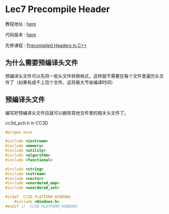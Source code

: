 # Lec7 Precompile Header

教程地址 : [here](https://www.youtube.com/watch?v=UQ718BrbQ5E&list=PLlrATfBNZ98dC-V-N3m0Go4deliWHPFwT&index=11)

代码版本 : [here](https://github.com/Graphic-researcher/Crosa-Conty-3D/tree/c9a4e3fd1fdbaca25b420f68c04f6206f3875cec/HTC/Project/Crosa-Conty-3D/Crosa-Conty-3D)

先修课程 : [Precompiled Headers in C++](https://www.youtube.com/watch?v=eSI4wctZUto)

## 为什么需要预编译头文件

预编译头文件可以先将一些头文件转换格式，这样就不需要在每个文件里遍历头文件了（如果有成千上百个文件，这将极大节省编译时间）

## 预编译头文件

编写好预编译头文件后就可以删除其他文件里的相关头文件了。

cc3d_pch.h in CC3D

```c++
#pragma once

#include <iostream>
#include <memory>
#include <utility>
#include <algorithm>
#include <functional>

#include <string>
#include <sstream>
#include <vector>
#include <unordered_map>
#include <unordered_set>

#ifdef  CC3D_PLATFORM_WINDOWS
	#include <Windows.h>
#endif //  CC3D_PLATFORM_WINDOWS
```


